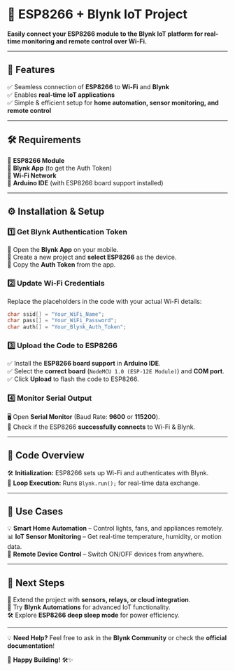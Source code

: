 # **🚀 ESP8266 + Blynk IoT Project**  
**Easily connect your ESP8266 module to the Blynk IoT platform for real-time monitoring and remote control over Wi-Fi.**  

---

## 🌟 **Features**  
✅ Seamless connection of **ESP8266** to **Wi-Fi** and **Blynk**  
✅ Enables **real-time IoT applications**  
✅ Simple & efficient setup for **home automation, sensor monitoring, and remote control**  

---

## 🛠 **Requirements**  
🔹 **ESP8266 Module**  
🔹 **Blynk App** (to get the Auth Token)  
🔹 **Wi-Fi Network**  
🔹 **Arduino IDE** (with ESP8266 board support installed)  

---

## ⚙️ **Installation & Setup**  

### **1️⃣ Get Blynk Authentication Token**  
📲 Open the **Blynk App** on your mobile.  
📌 Create a new project and **select ESP8266** as the device.  
🔑 Copy the **Auth Token** from the app.  

### **2️⃣ Update Wi-Fi Credentials**  
Replace the placeholders in the code with your actual Wi-Fi details:  
```cpp
char ssid[] = "Your_WiFi_Name";
char pass[] = "Your_WiFi_Password";
char auth[] = "Your_Blynk_Auth_Token";
```

### **3️⃣ Upload the Code to ESP8266**  
✅ Install the **ESP8266 board support** in **Arduino IDE**.  
✅ Select the **correct board** (`NodeMCU 1.0 (ESP-12E Module)`) and **COM port**.  
✅ Click **Upload** to flash the code to ESP8266.  

### **4️⃣ Monitor Serial Output**  
🖥 Open **Serial Monitor** (Baud Rate: **9600** or **115200**).  
📶 Check if the ESP8266 **successfully connects** to Wi-Fi & Blynk.  

---

## 📜 **Code Overview**  
🛠 **Initialization:** ESP8266 sets up Wi-Fi and authenticates with Blynk.  
🔄 **Loop Execution:** Runs `Blynk.run();` for real-time data exchange.  

---

## 🎯 **Use Cases**  
💡 **Smart Home Automation** – Control lights, fans, and appliances remotely.  
📊 **IoT Sensor Monitoring** – Get real-time temperature, humidity, or motion data.  
🔌 **Remote Device Control** – Switch ON/OFF devices from anywhere.  

---

## 🎯 **Next Steps**  
🚀 Extend the project with **sensors, relays, or cloud integration**.  
📡 Try **Blynk Automations** for advanced IoT functionality.  
🛠 Explore **ESP8266 deep sleep mode** for power efficiency.  

---

💡 **Need Help?** Feel free to ask in the **Blynk Community** or check the **official documentation**!  

🚀 **Happy Building!** 🛠✨  
